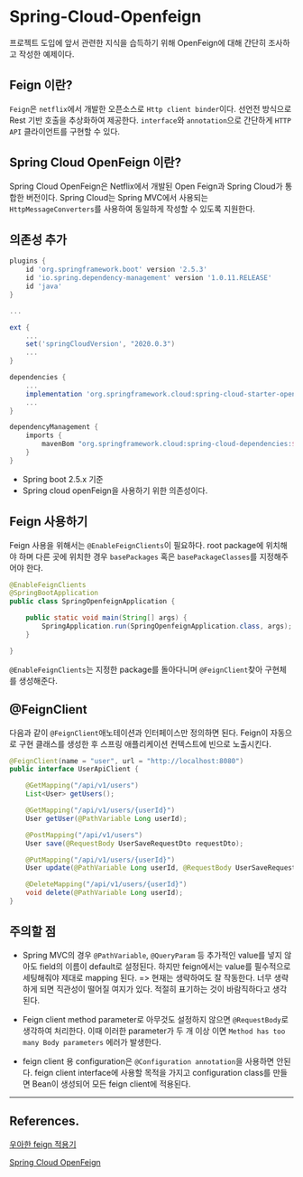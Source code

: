 # Spring-Cloud-Openfeign

프로젝트 도입에 앞서 관련한 지식을 습득하기 위해 OpenFeign에 대해 간단히 조사하고 작성한 예제이다.

## Feign 이란?

`Feign`은 `netflix`에서 개발한 오픈소스로 `Http client binder`이다. 선언전 방식으로 Rest 기반 호출을 추상화하여 제공한다. `interface`와 `annotation`으로 간단하게 `HTTP API` 클라이언트를 구현할 수 있다.

## Spring Cloud OpenFeign 이란?

Spring Cloud OpenFeign은 Netflix에서 개발된 Open Feign과 Spring Cloud가 통합한 버전이다. Spring Cloud는 Spring MVC에서 사용되는 `HttpMessageConverters`를 사용하여 동일하게 작성할 수 있도록 지원한다.

## 의존성 추가

```groovy
plugins {
	id 'org.springframework.boot' version '2.5.3'
	id 'io.spring.dependency-management' version '1.0.11.RELEASE'
	id 'java'
}

...

ext {
    ...
	set('springCloudVersion', "2020.0.3")
    ...
}

dependencies {
    ...
	implementation 'org.springframework.cloud:spring-cloud-starter-openfeign'
    ...
}

dependencyManagement {
	imports {
		mavenBom "org.springframework.cloud:spring-cloud-dependencies:${springCloudVersion}"
	}
}
```

 * Spring boot 2.5.x 기준
 * Spring cloud openFeign을 사용하기 위한 의존성이다.

## Feign 사용하기

Feign 사용을 위해서는 `@EnableFeignClients`이 필요하다. root package에 위치해야 하며 다른 곳에 위치한 경우 `basePackages` 혹은 `basePackageClasses`를 지정해주어야 한다.

```java
@EnableFeignClients
@SpringBootApplication
public class SpringOpenfeignApplication {

    public static void main(String[] args) {
        SpringApplication.run(SpringOpenfeignApplication.class, args);
    }

}
```

`@EnableFeignClients`는 지정한 package를 돌아다니며 `@FeignClient`찾아 구현체를 생성해준다.

## @FeignClient

다음과 같이 `@FeignClient`애노테이션과 인터페이스만 정의하면 된다. Feign이 자동으로 구현 클래스를 생성한 후 스프링 애플리케이션 컨텍스트에 빈으로 노출시킨다.

```java
@FeignClient(name = "user", url = "http://localhost:8080")
public interface UserApiClient {

    @GetMapping("/api/v1/users")
    List<User> getUsers();

    @GetMapping("/api/v1/users/{userId}")
    User getUser(@PathVariable Long userId);

    @PostMapping("/api/v1/users")
    User save(@RequestBody UserSaveRequestDto requestDto);

    @PutMapping("/api/v1/users/{userId}")
    User update(@PathVariable Long userId, @RequestBody UserSaveRequestDto updateDto);

    @DeleteMapping("/api/v1/users/{userId}")
    void delete(@PathVariable Long userId);
}
```

## 주의할 점

* Spring MVC의 경우 `@PathVariable`, `@QueryParam` 등 추가적인 value를 넣지 않아도 field의 이름이 default로 설정된다. 하지만 feign에서는 value를 필수적으로 세팅해줘야 제대로 mapping 된다. => 현재는 생략하여도 잘 작동한다. 너무 생략하게 되면 직관성이 떨어질 여지가 있다. 적절히 표기하는 것이 바람직하다고 생각된다.

* Feign client method parameter로 아무것도 설정하지 않으면 `@RequestBody`로 생각하여 처리한다. 이때 이러한 parameter가 두 개 이상 이면  `Method has too many Body parameters` 에러가 발생한다.

* feign client 용 configuration은 `@Configuration annotation`을 사용하면 안된다. feign client interface에 사용할 목적을 가지고 configuration class를 만들면 Bean이 생성되어 모든 feign client에 적용된다.

---

## References.

[우아한 feign 적용기](https://techblog.woowahan.com/2630/)

[Spring Cloud OpenFeign](https://cloud.spring.io/spring-cloud-static/spring-cloud-openfeign/2.1.0.RELEASE/single/spring-cloud-openfeign.html)